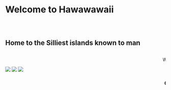 <html>
  <head>
    <link rel="stylesheet" href="style.css">
  </head>
  <body>
    <marquee scrollamount="10" direction="down"><h1>Welcome to Hawawawaii</h1></marquee>
    <h2>Home to the Silliest islands known to man</h2>
    <marquee scrollamount="16"><p>We have Obama, a former President of the United States
      Obama did many things for our country, he blew up weddings and hospitals, unnecessarily sent more troops to Afghanistan, "Allegedly" converted to Christianity before the election, and did some other top secret stuff.</p></marquee>
    <a href="BMI.html"> <img src="0000.0400.gif" class="responsive"></a>
    <a href="pineappel.html"> <img src="0000.0400.gif" class="responsive"></a>
    <a href="BMI.html"> <img src="0000.0400.gif" class="responsive"></a>
    <marquee scrollamount="7"><h3>Click an ObamaObamium to go to a random page</h3></marquee>
  </body>
</html>
